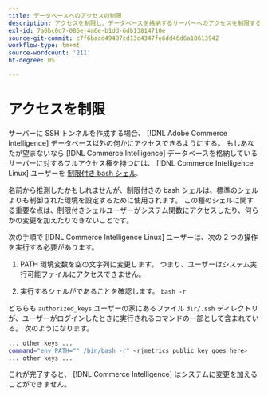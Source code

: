 ```yaml
---
title: データベースへのアクセスの制限
description: アクセスを制限し、データベースを格納するサーバーへのアクセスを制限する方法を説明します。
exl-id: 7a0bc0d7-086e-4a6e-b1dd-6db13814710e
source-git-commit: c7f6bacd49487cd13c4347fe6dd46d6a10613942
workflow-type: tm+mt
source-wordcount: '211'
ht-degree: 0%

---
```


# アクセスを制限

サーバーに SSH トンネルを作成する場合、 [!DNL Adobe Commerce Intelligence] データベース以外の何かにアクセスできるようにする。 もしあなたが望まないなら [!DNL Commerce Intelligence] データベースを格納しているサーバーに対するフルアクセス権を持つには、 [!DNL Commerce Intelligence Linux] ユーザーを [制限付き bash シェル](https://www.gnu.org/software/bash/manual/html_node/The-Restricted-Shell.html).

名前から推測したかもしれませんが、制限付きの bash シェルは、標準のシェルよりも制御された環境を設定するために使用されます。 この種のシェルに関する重要な点は、制限付きシェルユーザーがシステム関数にアクセスしたり、何らかの変更を加えたりできないことです。

次の手順で [!DNL Commerce Intelligence Linux] ユーザーは、次の 2 つの操作を実行する必要があります。

1. PATH 環境変数を空の文字列に変更します。 つまり、ユーザーはシステム実行可能ファイルにアクセスできません。

1. 実行するシェルがであることを確認します。 `bash -r`

どちらも `authorized_keys` ユーザーの家にあるファイル `dir/.ssh` ディレクトリが、ユーザーがログインしたときに実行されるコマンドの一部として含まれている。 次のようになります。

```bash
... other keys ...
command="env PATH="" /bin/bash -r" <rjmetrics public key goes here>
... other keys ...
```

これが完了すると、 [!DNL Commerce Intelligence] はシステムに変更を加えることができません。
